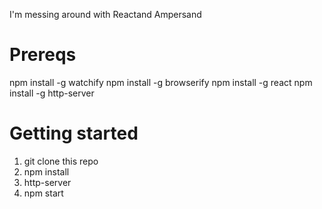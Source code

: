 I'm messing around with Reactand Ampersand

Prereqs
=======
npm install -g watchify
npm install -g browserify
npm install -g react
npm install -g http-server

Getting started
===============
1) git clone this repo
2) npm install
3) http-server
4) npm start 
